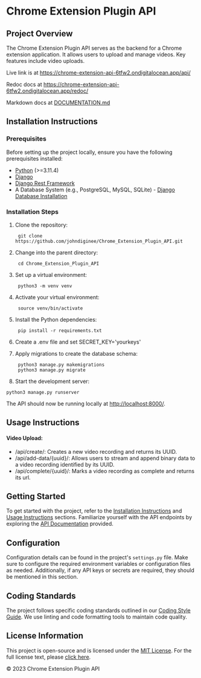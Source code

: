 # Chrome Extension Plugin API

## Project Overview

The Chrome Extension Plugin API serves as the backend for a Chrome extension application. It allows users to upload and manage videos. Key features include video uploads.

Live link is at https://chrome-extension-api-6tfw2.ondigitalocean.app/api/

Redoc docs at https://chrome-extension-api-6tfw2.ondigitalocean.app/redoc/

Markdown docs at [DOCUMENTATION.md](Documentation.md)

## Installation Instructions

### Prerequisites

Before setting up the project locally, ensure you have the following prerequisites installed:

- [Python](https://www.python.org/downloads/) (>=3.11.4)
- [Django](https://www.djangoproject.com/download/)
- [Django Rest Framework](https://www.django-rest-framework.org/#installation)
- A Database System (e.g., PostgreSQL, MySQL, SQLite) - [Django Database Installation](https://www.djangoproject.com/download/#database-installation)

### Installation Steps

1. Clone the repository:

        git clone https://github.com/johndiginee/Chrome_Extension_Plugin_API.git


2. Change into the parent directory:

        cd Chrome_Extension_Plugin_API


3. Set up a virtual environment:

        python3 -m venv venv


4. Activate your virtual environment:

        source venv/bin/activate


5. Install the Python dependencies:

        pip install -r requirements.txt


6. Create a .env file and set SECRET_KEY='yourkeys'


7. Apply migrations to create the database schema:

        python3 manage.py makemigrations
        python3 manage.py migrate


8. Start the development server: 
 ```
 python3 manage.py runserver
 ```

The API should now be running locally at [http://localhost:8000/](http://localhost:8000/).

## Usage Instructions


#### Video Upload:

- /api/create/: Creates a new video recording and returns its UUID.
- /api/add-data/{uuid}/: Allows users to stream and append binary data to a video recording identified by its UUID.
- /api/complete/{uuid}/: Marks a video recording as complete and returns its url.

## Getting Started

To get started with the project, refer to the [Installation Instructions](#installation-instructions) and [Usage Instructions](#usage-instructions) sections. Familiarize yourself with the API endpoints by exploring the [API Documentation](Documentation.md) provided.

## Configuration

Configuration details can be found in the project's `settings.py` file. Make sure to configure the required environment variables or configuration files as needed. Additionally, if any API keys or secrets are required, they should be mentioned in this section.

## Coding Standards

The project follows specific coding standards outlined in our [Coding Style Guide](#coding-standards). We use linting and code formatting tools to maintain code quality.

## License Information

This project is open-source and is licensed under the [MIT License](LICENSE). For the full license text, please [click here](LICENSE).

&copy; 2023 Chrome Extension Plugin API
